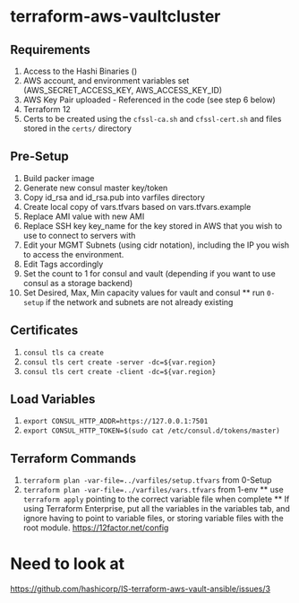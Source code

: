 # terraform-aws-vaultcluster

## Requirements
1. Access to the Hashi Binaries ()
2. AWS account, and environment variables set (AWS_SECRET_ACCESS_KEY, AWS_ACCESS_KEY_ID)
3. AWS Key Pair uploaded - Referenced in the code (see step 6 below)
4. Terraform 12
5. Certs to be created using the `cfssl-ca.sh` and `cfssl-cert.sh` and files stored in the `certs/` directory

## Pre-Setup
1. Build packer image
2. Generate new consul master key/token
2. Copy id_rsa and id_rsa.pub into varfiles directory
3. Create local copy of vars.tfvars based on vars.tfvars.example
4. Replace AMI value with new AMI
5. Replace SSH key key_name for the key stored in AWS that you wish to use to connect to servers with
6. Edit your MGMT Subnets (using cidr notation), including the IP you wish to access the environment.
7. Edit Tags accordingly
8. Set the count to 1 for consul and vault (depending if you want to use consul as a storage backend)
10. Set Desired, Max, Min capacity values for vault and consul
** run `0-setup` if the network and subnets are not already existing

## Certificates
1. ```consul tls ca create```
2. ```consul tls cert create -server -dc=${var.region}```
3. ```consul tls cert create -client -dc=${var.region}```

## Load Variables
1. ```export CONSUL_HTTP_ADDR=https://127.0.0.1:7501```
2. ```export CONSUL_HTTP_TOKEN=$(sudo cat /etc/consul.d/tokens/master)```

## Terraform Commands
1. ```terraform plan -var-file=../varfiles/setup.tfvars``` from 0-Setup
2. ```terraform plan -var-file=../varfiles/vars.tfvars``` from 1-env
** use ```terraform apply``` pointing to the correct variable file when complete
** If using Terraform Enterprise, put all the variables in the variables tab, and ignore having to point to variable files, or storing variable files with the root module. https://12factor.net/config

# Need to look at

https://github.com/hashicorp/IS-terraform-aws-vault-ansible/issues/3
